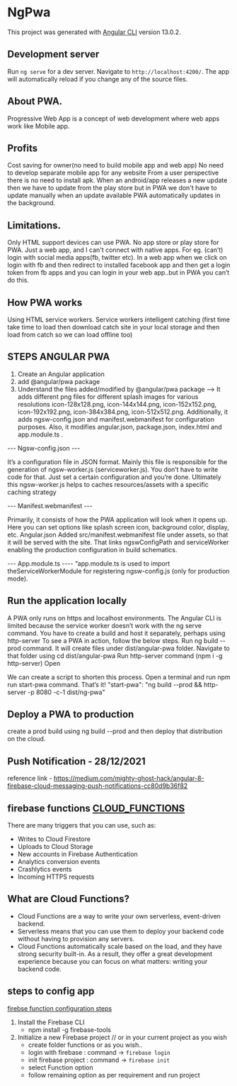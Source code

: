 # NgPwa

This project was generated with [Angular CLI](https://github.com/angular/angular-cli) version 13.0.2.

## Development server

Run `ng serve` for a dev server. Navigate to `http://localhost:4200/`. The app will automatically reload if you change any of the source files.

## About PWA.
Progressive Web App is a concept of web development where web apps work like Mobile app.

## Profits
Cost saving for owner(no need to build mobile app and web app)
No need to develop separate mobile app for any website
From a user perspective there is no need to install apk.
When an android/app releases a new update then we have to update from the play store but in PWA we don't have to update manually when an update available PWA automatically updates in the background.

## Limitations.
Only HTML support devices  can use PWA.
No app store or play store for PWA.
Just a web app, and I can't connect with native apps.
For eg. (can’t) login with social media apps(fb, twitter etc). In a web app when we click on login with fb and then redirect to installed facebook app and then get a login token from fb apps and you can login in your web app..but in PWA you can’t do this.

## How PWA works
Using HTML service workers.
Service workers intelligent catching (first time take time to load then download catch site in your local storage and then load from catch so we can load offline too)

## STEPS ANGULAR PWA
1) Create an Angular application
2) add @angular/pwa package
3) Understand the files added/modified by @angular/pwa package
--> It adds different png files for different splash images for various resolutions icon-128x128.png, icon-144x144.png, icon-152x152.png, icon-192x192.png, icon-384x384.png, icon-512x512.png. Additionally, it adds ngsw-config.json and manifest.webmanifest for configuration purposes. Also, it modifies angular.json, package.json, index.html and app.module.ts .

--- Ngsw-config.json ---

It’s a configuration file in JSON format. Mainly this file is responsible for the generation of ngsw-worker.js (serviceworker.js). You don’t have to write code for that. Just set a certain configuration and you’re done. Ultimately this ngsw-worker.js helps to caches resources/assets with a specific caching strategy

 --- Manifest.webmanifest ---

Primarily, it consists of how the PWA application will look when it opens up. Here you can set options like splash screen icon, background color, display, etc.
Angular.json
Added src/manifest.webmanifest file under assets, so that it will be served with the site. That links ngswConfigPath and serviceWorker enabling the production configuration in build schematics.
	
 --- App.module.ts ----
“app.module.ts is used to import theServiceWorkerModule for registering ngsw-config.js (only for production mode).
 
## Run the application locally

A PWA only runs on https and localhost environments. 
The Angular CLI is limited because the service worker doesn’t work with the ng serve command. You have to create a build and host it separately, perhaps using http-server
To see a PWA in action, follow the below steps.
Run ng build --prod command. It will create files under dist/angular-pwa folder.
Navigate to that folder using cd dist/angular-pwa
Run http-server command (npm i -g http-server)
Open

We can create a script to shorten this process. Open a terminal and run npm run start-pwa command. That’s it!
"start-pwa": "ng build --prod && http-server -p 8080 -c-1 dist/ng-pwa"
 
## Deploy a PWA to production
create a prod build using ng build --prod and then deploy that distribution on the cloud.


## Push Notification - 28/12/2021

reference link -  https://medium.com/mighty-ghost-hack/angular-8-firebase-cloud-messaging-push-notifications-cc80d9b36f82


## firebase functions [CLOUD_FUNCTIONS](https://firebase.google.com/docs/functions)
There are many triggers that you can use, such as:
- Writes to Cloud Firestore
- Uploads to Cloud Storage
- New accounts in Firebase Authentication
- Analytics conversion events
- Crashlytics events
- Incoming HTTPS requests

## What are Cloud Functions?
- Cloud Functions are a way to write your own serverless, event-driven backend.
- Serverless means that you can use them to deploy your backend code without having to provision any servers.
- Cloud Functions automatically scale based on the load, and they have strong security built-in. As a result, they offer a great development experience because you can focus on what matters: writing your backend code.

## steps to config app
[firebse function configuration steps](https://firebase.google.com/docs/functions/get-started)
1) Install the Firebase CLI
    - npm install -g firebase-tools
2) Initialize a new Firebase project // or in your current project as you wish
    - create folder functions or as you wish..
    - login with firebase   :  command -> `firebase login`
    - init firebase project :  command ->  `firebase init`   
    - select Function option
    - follow remaining option as per requirement and run project
